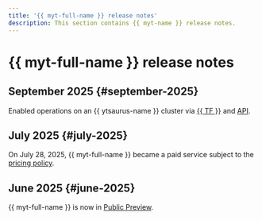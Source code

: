 ```yaml
---
title: '{{ myt-full-name }} release notes'
description: This section contains {{ myt-name }} release notes.
---
```


# {{ myt-full-name }} release notes

## September 2025 {#september-2025}

Enabled operations on an {{ ytsaurus-name }} cluster via [{{ TF }}](tf-ref.md) and [API](api-ref/authentication.md).

## July 2025 {#july-2025}

On July 28, 2025, {{ myt-full-name }} became a paid service subject to the [pricing policy](pricing.md).

## June 2025 {#june-2025}

{{ myt-full-name }} is now in [Public Preview](../overview/concepts/launch-stages.md).
